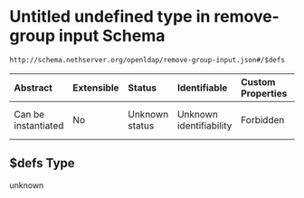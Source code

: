# Untitled undefined type in remove-group input Schema

```txt
http://schema.nethserver.org/openldap/remove-group-input.json#/$defs
```



| Abstract            | Extensible | Status         | Identifiable            | Custom Properties | Additional Properties | Access Restrictions | Defined In                                                                           |
| :------------------ | :--------- | :------------- | :---------------------- | :---------------- | :-------------------- | :------------------ | :----------------------------------------------------------------------------------- |
| Can be instantiated | No         | Unknown status | Unknown identifiability | Forbidden         | Allowed               | none                | [remove-group-input.json\*](openldap/remove-group-input.json "open original schema") |

## $defs Type

unknown
